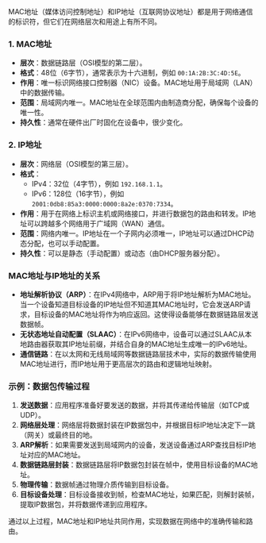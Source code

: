 MAC地址（媒体访问控制地址）和IP地址（互联网协议地址）都是用于网络通信的标识符，但它们在网络层次和用途上有所不同。

### 1. MAC地址
- **层次**：数据链路层（OSI模型的第二层）。
- **格式**：48位（6字节），通常表示为十六进制，例如 `00:1A:2B:3C:4D:5E`。
- **作用**：唯一标识网络接口控制器（NIC）设备。MAC地址用于局域网（LAN）中的数据传输。
- **范围**：局域网内唯一。MAC地址在全球范围内由制造商分配，确保每个设备的唯一性。
- **持久性**：通常在硬件出厂时固化在设备中，很少变化。

### 2. IP地址
- **层次**：网络层（OSI模型的第三层）。
- **格式**：
  - IPv4：32位（4字节），例如 `192.168.1.1`。
  - IPv6：128位（16字节），例如 `2001:0db8:85a3:0000:0000:8a2e:0370:7334`。
- **作用**：用于在网络上标识主机或网络接口，并进行数据包的路由和转发。IP地址可以跨越多个网络用于广域网（WAN）通信。
- **范围**：网络内唯一。IP地址在一个子网内必须唯一，IP地址可以通过DHCP动态分配，也可以手动配置。
- **持久性**：可以是静态（手动配置）或动态（由DHCP服务器分配）。

### MAC地址与IP地址的关系
- **地址解析协议（ARP）**：在IPv4网络中，ARP用于将IP地址解析为MAC地址。当一个设备知道目标设备的IP地址但不知道其MAC地址时，它会发送ARP请求，目标设备的MAC地址将作为响应返回。这使得设备能够在数据链路层发送数据帧。
- **无状态地址自动配置（SLAAC）**：在IPv6网络中，设备可以通过SLAAC从本地路由器获取其IP地址前缀，并结合自身的MAC地址生成唯一的IPv6地址。
- **通信链路**：在以太网和无线局域网等数据链路层技术中，实际的数据传输使用MAC地址进行，而IP地址用于更高层次的路由和逻辑地址映射。

### 示例：数据包传输过程
1. **发送数据**：应用程序准备好要发送的数据，并将其传递给传输层（如TCP或UDP）。
2. **网络层处理**：网络层将数据封装在IP数据包中，并根据目标IP地址决定下一跳（网关）或最终目的地。
3. **ARP解析**：如果需要发送到局域网内的设备，发送设备通过ARP查找目标IP地址对应的MAC地址。
4. **数据链路层封装**：数据链路层将IP数据包封装在帧中，使用目标设备的MAC地址。
5. **物理传输**：数据帧通过物理介质传输到目标设备。
6. **目标设备处理**：目标设备接收到帧，检查MAC地址，如果匹配，则解封装帧，提取IP数据包，并将数据传递到应用程序。

通过以上过程，MAC地址和IP地址共同作用，实现数据在网络中的准确传输和路由。